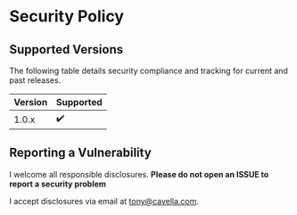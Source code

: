 # Security Policy

## Supported Versions

The following table details security compliance and tracking for current and past releases.  

| Version | Supported          |
| ------- | ------------------ |
| 1.0.x   | :heavy_check_mark: |

## Reporting a Vulnerability

I welcome all responsible disclosures. **Please do not open an ISSUE to report a security problem**

I accept disclosures via email at tony@cavella.com.
